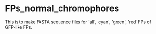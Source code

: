 # FPs_normal_chromophores
This is to make FASTA sequence files for 'all', 'cyan', 'green', 'red' FPs of GFP-like FPs. 
